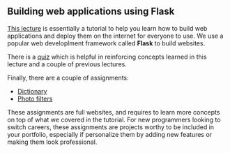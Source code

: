 ## Building web applications using Flask

[This lecture](https://github.com/amangup/coding-bootcamp/blob/master/lecture10/webapp.md) is essentially a tutorial to help you learn how to build web applications and deploy them on the internet for everyone to use. We use a popular web developlment framework called **Flask** to build websites.

There is a [quiz](https://github.com/amangup/coding-bootcamp/blob/master/lecture10/quiz.md) which is helpful in reinforcing concepts learned in this lecture and a couple of previous lectures.

Finally, there are a couple of assignments:
- [Dictionary](https://github.com/amangup/coding-bootcamp/blob/master/lecture10/assignment_dictionary.md)
- [Photo filters](https://github.com/amangup/coding-bootcamp/blob/master/lecture10/assignment_photo_filters.md)

These assignments are full websites, and requires to learn more concepts on top of what we covered in the tutorial. For new programmers looking to switch careers, these assignments are projects worthy to be included in your portfolio, especially if personalize them by adding new features or making them look professional.